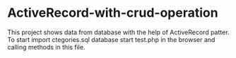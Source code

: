 # ActiveRecord-with-crud-operation

This project shows data from database with the help of ActiveRecord patter.
To start import ctegories.sql database start test.php in the browser and calling methods in this file. 

